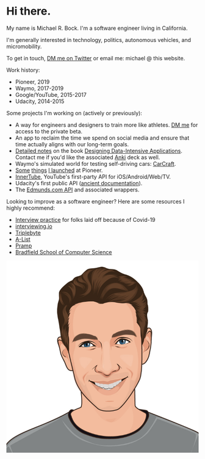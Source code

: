 # Hi there.

My name is Michael R. Bock. I'm a software engineer living in California.

I'm generally interested in technology, politics, autonomous vehicles, and
micromobility.

To get in touch, [DM me on Twitter](https://twitter.com/michaelrbock) or email
me: michael @ this website.

Work history:

* Pioneer, 2019
* Waymo, 2017-2019
* Google/YouTube, 2015-2017
* Udacity, 2014-2015

Some projects I'm working on (actively or previously):

* A way for engineers and designers to train more like athletes.
  [DM me](https://twitter.com/michaelrbock/status/1257169594818555904) for
  access to the private beta.
* An app to reclaim the time we spend on social media and ensure that time
  actually aligns with our long-term goals.
* [Detailed notes](https://github.com/michaelrbock/notes/tree/master/books/designing-data-intensive-applications)
  on the book
  [Designing Data-Intensive Applications](https://dataintensive.net/). Contact
  me if you'd like the associated
  [Anki](http://augmentingcognition.com/ltm.html) deck as well.
* Waymo's simulated world for testing self-driving cars:
  [CarCraft](https://www.theatlantic.com/technology/archive/2017/08/inside-waymos-secret-testing-and-simulation-facilities/537648/).
* [Some](https://pioneer.app/blog/pioneer-multiplayer/)
  [things](https://pioneer.app/blog/advisor-chat/) [I launched](https://pioneer.app/blog/the-infinite-tournament/)
  at Pioneer.
* [InnerTube](https://gizmodo.com/how-project-innertube-helped-pull-youtube-out-of-the-gu-1704946491),
  YouTube's first-party API for iOS/Android/Web/TV.
* Udacity's first public API
  ([ancient documentation](https://s3.amazonaws.com/content.udacity-data.com/techdocs/UdacityCourseCatalogAPIDocumentation-v0.pdf)).
* The [Edmunds.com API](https://github.com/EdmundsAPI) and associated wrappers.

Looking to improve as a software engineer? Here are some resources I highly
recommend:

* [Interview practice](https://twitter.com/michaelrbock/status/1258061396559839232)
  for folks laid off because of Covid-19
* [interviewing.io](https://iio.sh/r/HpHf)
* [Triplebyte](https://triplebyte.com/iv/MOiyVhC/cp/header)
* [A-List](https://alist.co/candidates/refer/5207)
* [Pramp](https://www.pramp.com/invt/YanMVOzEBgHzPJY4JKNZ)
* [Bradfield School of Computer Science](https://bradfieldcs.com)

![headshot](shot.jpg)
